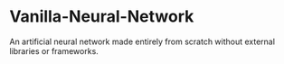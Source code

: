 # Vanilla-Neural-Network
An artificial neural network made entirely from scratch without external libraries or frameworks.
